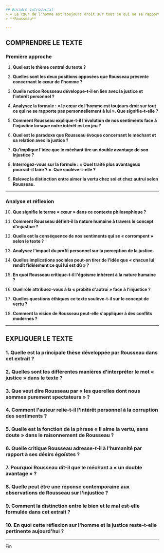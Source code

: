 ```yaml
---
## Encadré introductif
> « Le cœur de l'homme est toujours droit sur tout ce qui ne se rapporte pas personnellement à lui. Dans les querelles dont nous sommes purement spectateurs, nous prenons à l'instant le parti de la justice, et il n'y a point d'acte de méchanceté qui ne nous donne une vive indignation, tant que nous n'en tirons aucun profit ; mais quand notre intérêt s'y mêle, bientôt nos sentiments se corrompent ; et c'est alors seulement que nous préférons le mal qui nous est utile, au bien que nous fait aimer la nature. N'est-ce pas un effet nécessaire de la constitution des choses, que le méchant tire un double avantage, de son injustice, et de la probité d'autrui ? Quel traité plus avantageux pourrait-il faire que d'obliger le monde entier d'être juste, excepté lui seul ; en sorte que chacun lui rendît fidèlement ce qui lui est dû, et qu'il ne rendît ce qu'il doit à personne ? Il aime la vertu, sans doute, mais il l'aime dans les autres, parce qu'il espère en profiter ; il n'en veut point pour lui, parce qu'elle lui serait coûteuse. »  
> **Rousseau**

---
```


## COMPRENDRE LE TEXTE

### Première approche

1. **Quel est le thème central du texte ?**

2. **Quelles sont les deux positions opposées que Rousseau présente concernant le cœur de l'homme ?**

3. **Quelle notion Rousseau développe-t-il en lien avec la justice et l'intérêt personnel ?**

4. **Analysez la formule : « le cœur de l'homme est toujours droit sur tout ce qui ne se rapporte pas personnellement à lui ». Que signifie-t-elle ?**

5. **Comment Rousseau explique-t-il l'évolution de nos sentiments face à l'injustice lorsque notre intérêt est en jeu ?**

6. **Quel est le paradoxe que Rousseau évoque concernant le méchant et sa relation avec la justice ?**

7. **Qu'implique l'idée que le méchant tire un double avantage de son injustice ?**

8. **Interrogez-vous sur la formule : « Quel traité plus avantageux pourrait-il faire ? ». Que soulève-t-elle ?**

9. **Relevez la distinction entre aimer la vertu chez soi et chez autrui selon Rousseau.**

---

### Analyse et réflexion

10. **Que signifie le terme « cœur » dans ce contexte philosophique ?**

11. **Comment Rousseau définit-il la nature humaine à travers le concept d'injustice ?**

12. **Quelle est la conséquence de nos sentiments qui se « corrompent » selon le texte ?**

13. **Analysez l'impact du profit personnel sur la perception de la justice.**

14. **Quelles implications sociales peut-on tirer de l'idée que « chacun lui rendît fidèlement ce qui lui est dû » ?**

15. **En quoi Rousseau critique-t-il l'égoïsme inhérent à la nature humaine ?**

16. **Quel rôle attribuez-vous à la « probité d'autrui » face à l'injustice ?**

17. **Quelles questions éthiques ce texte soulève-t-il sur le concept de vertu ?**

18. **Comment la vision de Rousseau peut-elle s'appliquer à des conflits modernes ?**

---

## EXPLIQUER LE TEXTE

### 1. Quelle est la principale thèse développée par Rousseau dans cet extrait ?

### 2. Quelles sont les différentes manières d'interpréter le mot « justice » dans le texte ?

### 3. Que veut dire Rousseau par « les querelles dont nous sommes purement spectateurs » ?

### 4. Comment l'auteur relie-t-il l'intérêt personnel à la corruption des sentiments ?

### 5. Quelle est la fonction de la phrase « Il aime la vertu, sans doute » dans le raisonnement de Rousseau ?

### 6. Quelle critique Rousseau adresse-t-il à l'humanité par rapport à ses désirs égoïstes ?

### 7. Pourquoi Rousseau dit-il que le méchant a « un double avantage » ? 

### 8. Quelle peut être une réponse contemporaine aux observations de Rousseau sur l'injustice ? 

### 9. Comment la distinction entre le bien et le mal est-elle formulée dans cet extrait ?

### 10. En quoi cette réflexion sur l'homme et la justice reste-t-elle pertinente aujourd'hui ?

--- 

Fin